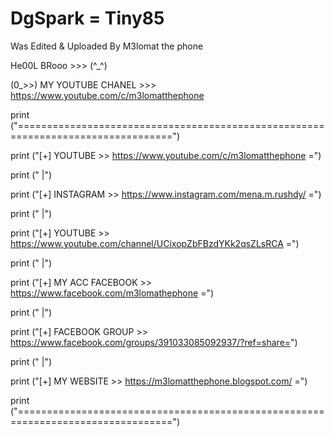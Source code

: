 # DgSpark = Tiny85
Was Edited & Uploaded By M3lomat the phone


He00L BRooo >>> (^_^)

(0_>>) MY YOUTUBE CHANEL >>> https://www.youtube.com/c/m3lomatthephone

print ("=================================================================================")

print ("[+] YOUTUBE >> https://www.youtube.com/c/m3lomatthephone =")

print (" |")

print ("[+] INSTAGRAM >> https://www.instagram.com/mena.m.rushdy/ =")

print (" |")

print ("[+] YOUTUBE >> https://www.youtube.com/channel/UCixopZbFBzdYKk2qsZLsRCA =")

print (" |")

print ("[+] MY ACC FACEBOOK >> https://www.facebook.com/m3lomathephone =")

print (" |")

print ("[+] FACEBOOK GROUP >> https://www.facebook.com/groups/391033085092937/?ref=share=")

print (" |")

print ("[+] MY WEBSITE >> https://m3lomatthephone.blogspot.com/ =")

print ("=================================================================================")
